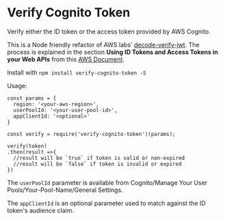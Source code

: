 # Verify Cognito Token

Verify either the ID token or the access token provided by AWS Cognito.

This is a Node friendly refactor of AWS labs' [decode-verify-jwt](https://github.com/awslabs/aws-support-tools/blob/master/Cognito/decode-verify-jwt/decode-verify-jwt.js). The process is explained in the section __Using ID Tokens and Access Tokens in your Web APIs__ from this [AWS Document](https://docs.aws.amazon.com/cognito/latest/developerguide/amazon-cognito-user-pools-using-tokens-with-identity-providers.html).

Install with `npm install verify-cognito-token -S`

Usage: 

```
const params = {
  region: '<your-aws-region>',
  userPoolId: '<your-user-pool-id>',
  appClientId: '<optional>'
}

const verify = require('verify-cognito-token')(params);

verify(token)
.then(result =>{
  //result will be `true` if token is valid or non-expired
  //result will be `false` if token is invalid or expired
})

```

The `userPoolId` parameter is available from Cognito/Manage Your User Pools/Your-Pool-Name/General Settings. 

The `appClientId` is an optional parameter used to match against the ID token's audience claim.